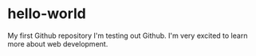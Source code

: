 # hello-world
My first Github repository
I'm testing out Github. I'm very excited to learn more about web development. 
